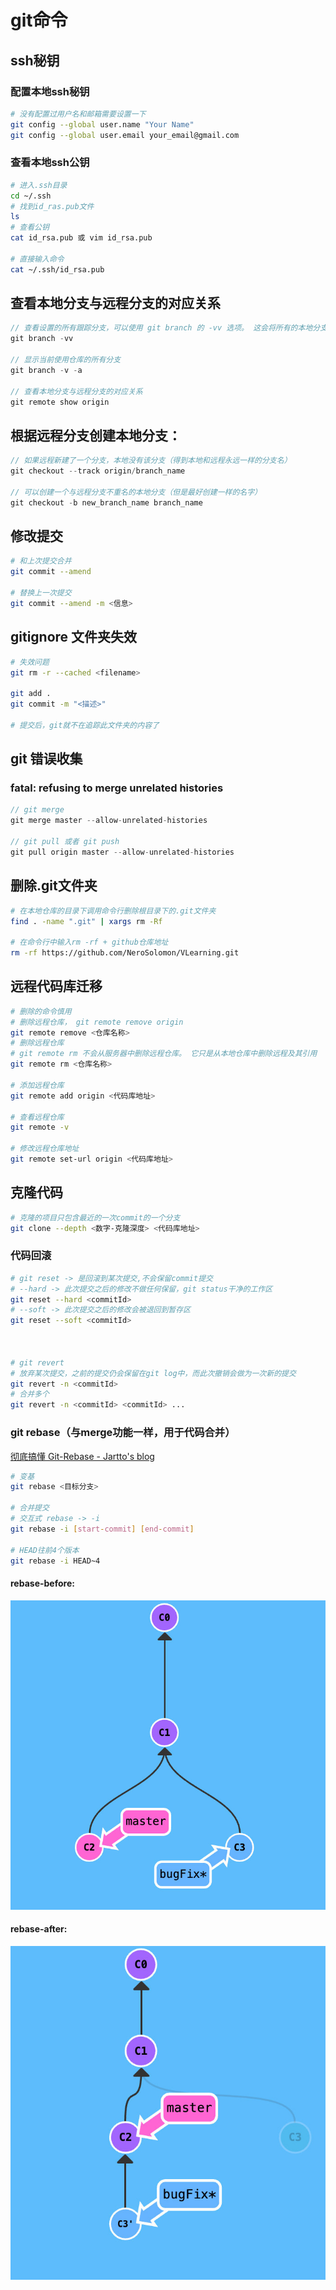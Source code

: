 # git命令

## ssh秘钥

### 配置本地ssh秘钥

```bash
# 没有配置过用户名和邮箱需要设置一下
git config --global user.name "Your Name"
git config --global user.email your_email@gmail.com　
```

### 查看本地ssh公钥

```bash
# 进入.ssh目录
cd ~/.ssh
# 找到id_ras.pub文件
ls
# 查看公钥
cat id_rsa.pub 或 vim id_rsa.pub

# 直接输入命令
cat ~/.ssh/id_rsa.pub
```

## 查看本地分支与远程分支的对应关系

```js
// 查看设置的所有跟踪分支，可以使用 git branch 的 -vv 选项。 这会将所有的本地分支列出来并且包含更多的信息，如每一个分支正在跟踪哪个远程分支与本地分支是否是领先、落后或是都有。
git branch -vv

// 显示当前使用仓库的所有分支
git branch -v -a

// 查看本地分支与远程分支的对应关系 
git remote show origin
```

## 根据远程分支创建本地分支：

```javascript
// 如果远程新建了一个分支，本地没有该分支（得到本地和远程永远一样的分支名）
git checkout --track origin/branch_name

// 可以创建一个与远程分支不重名的本地分支（但是最好创建一样的名字）
git checkout -b new_branch_name branch_name
```

## 修改提交

```bash
# 和上次提交合并
git commit --amend

# 替换上一次提交
git commit --amend -m <信息>
```

## gitignore 文件夹失效

```bash
# 失效问题
git rm -r --cached <filename>

git add .
git commit -m "<描述>"

# 提交后，git就不在追踪此文件夹的内容了
```

## git 错误收集

### fatal: refusing to merge unrelated histories

```js
// git merge
git merge master --allow-unrelated-histories

// git pull 或者 git push
git pull origin master --allow-unrelated-histories
```

## 删除.git文件夹

```bash
# 在本地仓库的目录下调用命令行删除根目录下的.git文件夹
find . -name ".git" | xargs rm -Rf

# 在命令行中输入rm -rf + github仓库地址
rm -rf https://github.com/NeroSolomon/VLearning.git
```

## 远程代码库迁移

```bash
# 删除的命令慎用
# 删除远程仓库， git remote remove origin
git remote remove <仓库名称>
# 删除远程仓库
# git remote rm 不会从服务器中删除远程仓库。 它只是从本地仓库中删除远程及其引用
git remote rm <仓库名称>

# 添加远程仓库
git remote add origin <代码库地址> 

# 查看远程仓库
git remote -v

# 修改远程仓库地址
git remote set-url origin <代码库地址>
```

## 克隆代码

```bash
# 克隆的项目只包含最近的一次commit的一个分支
git clone --depth <数字-克隆深度> <代码库地址>
```

### 代码回滚

```bash
# git reset -> 是回滚到某次提交,不会保留commit提交
# --hard -> 此次提交之后的修改不做任何保留，git status干净的工作区
git reset --hard <commitId>
# --soft -> 此次提交之后的修改会被退回到暂存区
git reset --soft <commitId>



# git revert 
# 放弃某次提交，之前的提交仍会保留在git log中，而此次撤销会做为一次新的提交
git revert -n <commitId>
# 合并多个
git revert -n <commitId> <commitId> ...
```

### git rebase（与merge功能一样，用于代码合并）

[彻底搞懂 Git-Rebase - Jartto&#39;s blog](http://jartto.wang/2018/12/11/git-rebase/)

```bash
# 变基
git rebase <目标分支>

# 合并提交
# 交互式 rebase -> -i
git rebase -i [start-commit] [end-commit]

# HEAD往前4个版本
git rebase -i HEAD~4
```

#### rebase-before:

![](../../imgs/git-rebase-1.jpeg)

#### rebase-after:

![](../../imgs/git-rebase-2.jpeg)
